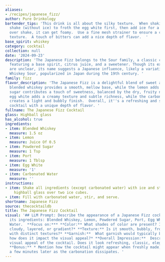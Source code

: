 ```yaml
---
aliases:
- /recipes/japanese_fizz/
author: Pure Drinkology
bartender_tips: 'This drink is all about the silky texture.  When shaking, use a dry
  shake (without ice) to froth the egg white first, then add ice for a proper chill.  Don''t
  over shake, it can get foamy.  Use a fine mesh strainer to ensure a clean, smooth
  texture.  A touch of bitters can add a nice depth of flavor.  '
base_spirit: whiskey
category: cocktail
collection: null
date: '2024-09-23'
description: 'The Japanese Fizz belongs to the Sour family, a classic cocktail style
  featuring a base spirit, citrus juice, and a sweetener. Though its exact origins
  are unclear, its name suggests a Japanese influence, likely a variation on the classic
  Whiskey Sour, popularized in Japan during the 19th century. '
family: fizz
flavor_description: 'The Japanese Fizz is a delightful blend of sweet and tart.  The
  blended whiskey provides a smooth, mellow base, while the lemon adds bright acidity.  Powdered
  sugar contributes a touch of sweetness, balanced by the dry, fruity notes of port.  The
  egg white adds a creamy texture and subtle richness, while the carbonated water
  creates a light and bubbly finish.  Overall, it''s a refreshing and sophisticated
  cocktail with a unique depth of flavor. '
fullname: The Japanese Fizz Cocktail
glass: Highball glass
has_alcohol: true
ingredients:
- item: Blended Whiskey
  measure: 1.5 oz
- item: Lemon
  measure: Juice Of 0.5
- item: Powdered Sugar
  measure: 1 Tsp
- item: Port
  measure: 1 Tblsp
- item: Egg White
  measure: '1'
- item: Carbonated Water
  measure: ''
instructions:
- item: Shake all ingredients (except carbonated water) with ice and strain into a
    highball glass over two ice cubes.
- item: Fill with carbonated water, stir, and serve.
shortname: Japanese Fizz
source: thecocktaildb
title: The Japanese Fizz Cocktail
visual: '## LLM Prompt: Describe the appearance of a Japanese Fizz cocktail, considering
  its ingredients: Blended Whiskey, Lemon, Powdered Sugar, Port, Egg White, and Carbonated
  Water.  **Focus on:*** **Color:** What shades of color are present? Is it clear,
  cloudy, layered, or gradient?* **Texture:** Is it smooth, bubbly, frothy, or layered
  with distinct textures?* **Garnish:**  What garnish would typically be used, and
  how does it impact the visual appeal?* **Overall Impression:**  Describe the overall
  visual appeal of the cocktail. Does it look refreshing, classic, elegant, or complex?
  **Bonus:** * Mention how the cocktail might appear when freshly made, compared to
  a few minutes later as the carbonation dissipates. '
---
```



